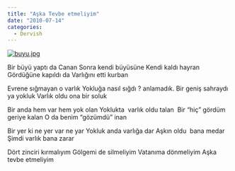 ```yaml
---
title: "Aşka Tevbe etmeliyim"
date: "2010-07-14"
categories: 
  - Dervish
---
```


[![buyu.jpg](/uploads/2010/07/buyu.jpg)](/uploads/2010/07/buyu.jpg "buyu.jpg")

Bir büyü yaptı da Canan Sonra kendi büyüsüne Kendi kaldı hayran Gördüğüne kapıldı da Varlığını etti kurban

Evrene sığmayan o varlık Yokluğa nasıl sığdı ? anlamadık. Bir geniş sahraydı ya yokluk Varlık oldu ona bir soluk

Bir anda hem var hem yok olan Yoklukta  varlık oldu talan  Bir “hiç” gördüm geriye kalan O da benim “gözümdü” inan

Bir yer ki ne yer var ne yar Yokluk anda varlığa dar Aşkın oldu  bana medar Şimdi varlık bana zarar

Dört zinciri kırmalıyım Gölgemi de silmeliyim Vatanıma dönmeliyim Aşka tevbe etmeliyim
